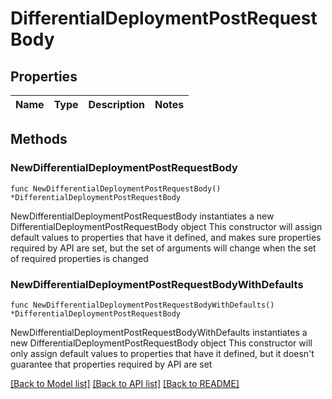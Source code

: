 # DifferentialDeploymentPostRequestBody

## Properties

Name | Type | Description | Notes
------------ | ------------- | ------------- | -------------

## Methods

### NewDifferentialDeploymentPostRequestBody

`func NewDifferentialDeploymentPostRequestBody() *DifferentialDeploymentPostRequestBody`

NewDifferentialDeploymentPostRequestBody instantiates a new DifferentialDeploymentPostRequestBody object
This constructor will assign default values to properties that have it defined,
and makes sure properties required by API are set, but the set of arguments
will change when the set of required properties is changed

### NewDifferentialDeploymentPostRequestBodyWithDefaults

`func NewDifferentialDeploymentPostRequestBodyWithDefaults() *DifferentialDeploymentPostRequestBody`

NewDifferentialDeploymentPostRequestBodyWithDefaults instantiates a new DifferentialDeploymentPostRequestBody object
This constructor will only assign default values to properties that have it defined,
but it doesn't guarantee that properties required by API are set


[[Back to Model list]](../README.md#documentation-for-models) [[Back to API list]](../README.md#documentation-for-api-endpoints) [[Back to README]](../README.md)


